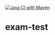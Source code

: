 [![Java CI with Maven](https://github.com/fredrikholtet/exam-test/actions/workflows/ci.yml/badge.svg)](https://github.com/fredrikholtet/exam-test/actions/workflows/ci.yml)
# exam-test
